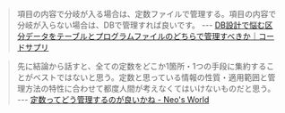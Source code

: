 > 項目の内容で分岐が入る場合は、定数ファイルで管理する。項目の内容で分岐が入らない場合は、DBで管理すれば良いです。
> --- [DB設計で悩む区分データをテーブルとプログラムファイルのどちらで管理すべきか｜コードサプリ]( https://codesapuri.com/articles/29 )

> 先に結論から話すと、全ての定数をどこか1箇所・1つの手段に集約することがベストではないと思う。定数と思っている情報の性質・適用範囲と管理方法の特性に合わせて都度人間が考えなくてはいけないものだと思う。
> --- [定数ってどう管理するのが良いかね - Neo's World](https://neos21.net/blog/2016/09/29-01.html)

